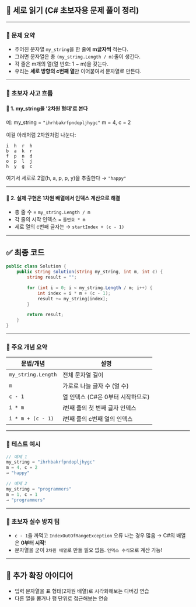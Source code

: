 

## 📌 세로 읽기 (C# 초보자용 문제 풀이 정리)

---

### 🧩 문제 요약

* 주어진 문자열 `my_string`을 한 줄에 **m글자씩** 적는다.
* 그러면 문자열은 총 `(my_string.Length / m)`줄이 생긴다.
* 각 줄은 m개의 열(열 번호: 1 \~ m)을 갖는다.
* 우리는 **세로 방향의 c번째 열**만 이어붙여서 문자열로 만든다.

---

### 🧠 초보자 사고 흐름

#### 🔹 1. my\_string을 '2차원 형태'로 본다

예:
my\_string = `"ihrhbakrfpndopljhygc"`
m = 4, c = 2

이걸 아래처럼 2차원처럼 나눈다:

```
i  h  r  h  
b  a  k  r  
f  p  n  d  
o  p  l  j  
h  y  g  c  
```

여기서 세로로 2열(h, a, p, p, y)을 추출한다 → `"happy"`

---

#### 🔹 2. 실제 구현은 1차원 배열에서 인덱스 계산으로 해결

* 총 줄 수 = `my_string.Length / m`
* 각 줄의 시작 인덱스 = `줄번호 * m`
* 세로 열의 c번째 글자는 → `startIndex + (c - 1)`

---

## ✅ 최종 코드

```csharp
public class Solution {
    public string solution(string my_string, int m, int c) {
        string result = "";

        for (int i = 0; i < my_string.Length / m; i++) {
            int index = i * m + (c - 1);
            result += my_string[index];
        }

        return result;
    }
}
```

---

### 📌 주요 개념 요약

| 문법/개념              | 설명                    |
| ------------------ | --------------------- |
| `my_string.Length` | 전체 문자열 길이             |
| `m`                | 가로로 나눌 글자 수 (열 수)     |
| `c - 1`            | 열 인덱스 (C#은 0부터 시작하므로) |
| `i * m`            | i번째 줄의 첫 번째 글자 인덱스    |
| `i * m + (c - 1)`  | i번째 줄의 c번째 열의 인덱스     |

---

### 🧪 테스트 예시

```csharp
// 예제 1
my_string = "ihrhbakrfpndopljhygc"
m = 4, c = 2
→ "happy"

// 예제 2
my_string = "programmers"
m = 1, c = 1
→ "programmers"
```

---

### 🧱 초보자 실수 방지 팁

* `c - 1`을 까먹고 `IndexOutOfRangeException` 오류 나는 경우 많음 → C#의 배열은 **0부터 시작**!
* 문자열을 굳이 `2차원 배열`로 만들 필요 없음. `인덱스 수식`으로 계산 가능!

---

## 📘 추가 확장 아이디어

* 입력 문자열을 표 형태(2차원 배열)로 시각화해보는 디버깅 연습
* 다른 열을 뽑거나 행 단위로 접근해보는 연습


